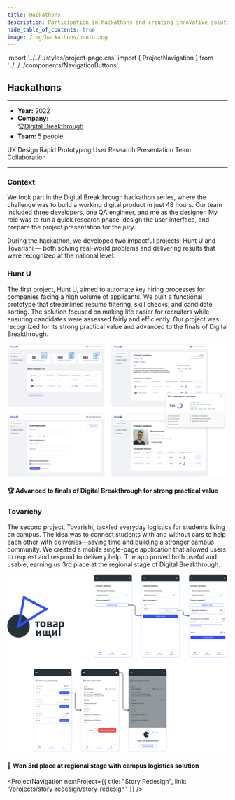 ```yaml
---
title: Hackathons
description: Participation in hackathons and creating innovative solutions under time constraints
hide_table_of_contents: true
image: /img/hackathons/huntu.png
---
```


import '../../../styles/project-page.css'
import { ProjectNavigation } from '../../../components/NavigationButtons'

<article className="container">

<div className="section-margin">

# Hackathons
---

<div className="project-details">
  <div className="project-details-column">
    <ul>
      <li><strong>Year:</strong> 2022</li>
      <li><strong>Company:</strong> <div className="company-info"><span className="company-logo">🏆</span><a href="https://leadersofdigital.ru/" target="_blank">Digital Breakthrough</a></div></li>
      <li><strong>Team:</strong> 5 people</li>
    </ul>
  </div>
  <div className="project-details-column">
    <div className="tags">
      <span className="tag">UX Design</span>
      <span className="tag">Rapid Prototyping</span>
      <span className="tag">User Research</span>
      <span className="tag">Presentation</span>
      <span className="tag">Team Collaboration</span>
    </div>
  </div>
</div>

---

</div>

<section className="section-margin">

### Context

We took part in the Digital Breakthrough hackathon series, where the challenge was to build a working digital product in just 48 hours. 
Our team included three developers, one QA engineer, and me as the designer. My role was to run a quick research phase, design the user interface, and prepare the project presentation for the jury. 

During the hackathon, we developed two impactful projects: Hunt U and Tovarishi — both solving real-world problems and delivering results that were recognized at the national level.
</section>

<section className="section-margin">

### Hunt U
  The first project, Hunt U, aimed to automate key hiring processes for companies facing a high volume of applicants. We built a functional prototype that streamlined resume filtering, skill checks, and candidate sorting. The solution focused on making life easier for recruiters while ensuring candidates were assessed fairly and efficiently. Our project was recognized for its strong practical value and advanced to the finals of Digital Breakthrough.
  
<div className="columns">
  <div>
    <img src="/img/hackathons/huntu.png" alt="Hunt U Project" className="image"/>
  </div>
</div>

 <div className="highlight">
  
  #### 🏆 Advanced to finals of Digital Breakthrough for strong practical value
  
  </div>
  
</section>

<section className="section-margin">

### Tovarichy

The second project, Tovarishi, tackled everyday logistics for students living on campus. The idea was to connect students with and without cars to help each other with deliveries—saving time and building a stronger campus community. We created a mobile single-page application that allowed users to request and respond to delivery help. The app proved both useful and usable, earning us 3rd place at the regional stage of Digital Breakthrough.

<div className="columns">
  <div>
    <img src="/img/hackathons/Tovarichi.png" alt="Tovarichi Project" className="image"/>
  </div>
</div>

 <div className="highlight">
  
  #### 🥉 Won 3rd place at regional stage with campus logistics solution
  
  </div>

</section>


<ProjectNavigation nextProject={{ title: "Story Redesign", link: "/projects/story-redesign/story-redesign" }} />

</article>
